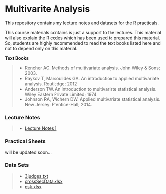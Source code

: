 # Multivarite  Analysis

This repository contains my lecture notes and datasets for the R practicals. 

This course materials contains is just a support to the lectures. This material will also explain the R codes
which has been used to prepared this material. So, students are highly recommended to read the text books
listed here and not to depend only on this material.

**Text Books**

>	- Rencher AC. Methods of multivariate analysis. John Wiley & Sons; 2003.
> - Raykov T, Marcoulides GA. An introduction to applied multivariate analysis. Routledge; 2012
> - Anderson TW. An introduction to multivariate statistical analysis. Wiley Eastern Private Limited; 1974
> - Johnson RA, Wichern DW. Applied multivariate statistical analysis. New Jersey: Prentice-Hall; 2014.


### **Lecture Notes**
> - [Lecture Notes 1](https://github.com/davidrajdgl/MultivariteAnalysis/blob/master/LectureNotes/lecture1.pdf )



### **Practical Sheets**

will be updated soon...


### **Data Sets**

> - [3judges.txt](https://raw.githubusercontent.com/davidrajdgl/MultivariteAnalysis/master/DataSets/3judges.txt)
> - [crossSecData.xlsx](https://github.com/davidrajdgl/MultivariteAnalysis/blob/master/DataSets/crossSecData.xlsx)
> - [csk.xlsx](https://github.com/davidrajdgl/MultivariteAnalysis/blob/master/DataSets/csk.xlsx)

